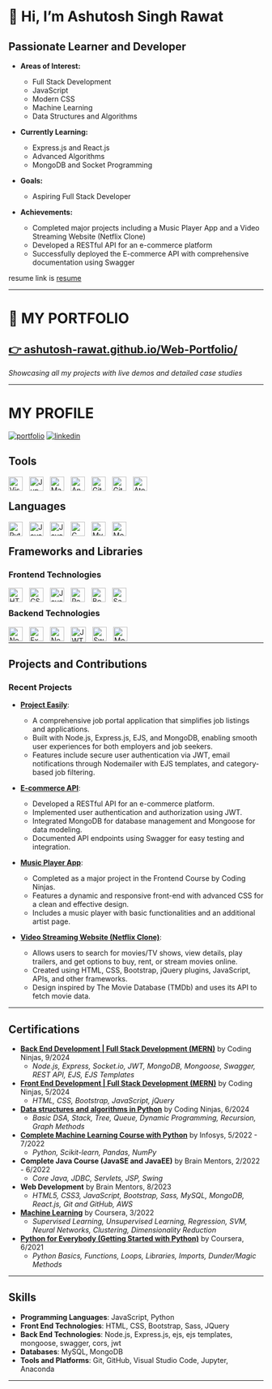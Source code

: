 # 👋 Hi, I’m Ashutosh Singh Rawat

## Passionate Learner and Developer

- **Areas of Interest:**
  - Full Stack Development
  - JavaScript
  - Modern CSS
  - Machine Learning
  - Data Structures and Algorithms

- **Currently Learning:**
  - Express.js and React.js
  - Advanced Algorithms
  - MongoDB and Socket Programming

- **Goals:**
  - Aspiring Full Stack Developer

- **Achievements:**
  - Completed major projects including a Music Player App and a Video Streaming Website (Netflix Clone)
  - Developed a RESTful API for an e-commerce platform
  - Successfully deployed the E-commerce API with comprehensive documentation using Swagger

resume link is [resume]

---

# 🚀 MY PORTFOLIO
## [👉 ashutosh-rawat.github.io/Web-Portfolio/](https://ashutosh-rawat.github.io/Web-Portfolio/)
*Showcasing all my projects with live demos and detailed case studies*

---

# MY PROFILE
[![portfolio](https://img.shields.io/badge/my_portfolio-000?style=for-the-badge&logo=ko-fi&logoColor=white)][code-profile]
[![linkedin](https://img.shields.io/badge/linkedin-0A66C2?style=for-the-badge&logo=linkedin&logoColor=white)][linkedin]

## Tools
[<img align="left" alt="Visual Studio Code" width="28px" src="https://cdn.jsdelivr.net/gh/devicons/devicon/icons/vscode/vscode-original.svg" style="padding-right:10px;" />][code-profile]
[<img align="left" alt="Jupyter" width="28px" src="https://cdn.jsdelivr.net/gh/devicons/devicon/icons/jupyter/jupyter-original.svg" style="padding-right:10px;" />][code-profile]
[<img align="left" alt="Matlab" width="28px" src="https://cdn.jsdelivr.net/gh/devicons/devicon/icons/matlab/matlab-original.svg" style="padding-right:10px;" />][code-profile]
[<img align="left" alt="Anaconda" width="28px" src="https://cdn.jsdelivr.net/gh/devicons/devicon/icons/anaconda/anaconda-original.svg" style="padding-right:10px;" />][code-profile]
[<img align="left" alt="GitHub" width="28px" src="https://user-images.githubusercontent.com/3369400/139447912-e0f43f33-6d9f-45f8-be46-2df5bbc91289.png" style="padding-right:10px;" />][code-profile]
[<img align="left" alt="Git" width="28px" src="https://cdn.jsdelivr.net/gh/devicons/devicon/icons/git/git-original.svg" style="padding-right:10px;" />][code-profile]
[<img align="left" alt="Atom" width="28px" src="https://cdn.jsdelivr.net/gh/devicons/devicon/icons/atom/atom-original.svg" style="padding-right:10px;" />][code-profile]
<br>

## Languages
[<img align="left" alt="Python" width="28px" src="https://cdn.jsdelivr.net/gh/devicons/devicon/icons/python/python-original.svg" style="padding-right:10px;" />][python-project]
[<img align="left" alt="JavaScript" width="28px" src="https://cdn.jsdelivr.net/gh/devicons/devicon/icons/javascript/javascript-original.svg" style="padding-right:10px;" />][javascript-project]
[<img align="left" alt="Java" width="28px" src="https://cdn.jsdelivr.net/gh/devicons/devicon/icons/java/java-original.svg" style="padding-right:10px;" />][machine-learning]
[<img align="left" alt="C" width="28px" src="https://cdn.jsdelivr.net/gh/devicons/devicon/icons/c/c-original.svg" style="padding-right:10px;" />][machine-learning]
[<img align="left" alt="MySQL" width="28px" src="https://cdn.jsdelivr.net/gh/devicons/devicon/icons/mysql/mysql-original.svg" style="padding-right:10px;" />][machine-learning]
[<img align="left" alt="MongoDB" width="28px" src="https://cdn.jsdelivr.net/gh/devicons/devicon/icons/mongodb/mongodb-original.svg" style="padding-right:10px;" />][ecom-api]
<br>

## Frameworks and Libraries

### Frontend Technologies
[<img align="left" alt="HTML" width="28px" src="https://cdn.jsdelivr.net/gh/devicons/devicon/icons/html5/html5-original.svg" style="padding-right:10px;" />][cdnj-frontend]
[<img align="left" alt="CSS" width="28px" src="https://cdn.jsdelivr.net/gh/devicons/devicon/icons/css3/css3-original.svg" style="padding-right:10px;" />][cdnj-frontend]
[<img align="left" alt="JavaScript" width="28px" src="https://cdn.jsdelivr.net/gh/devicons/devicon/icons/javascript/javascript-original.svg" style="padding-right:10px;" />][javascript-project]
[<img align="left" alt="React" width="28px" src="https://cdn.jsdelivr.net/gh/devicons/devicon/icons/react/react-original.svg" style="padding-right:10px;" />][ecom-api]
[<img align="left" alt="Bootstrap" width="28px" src="https://cdn.jsdelivr.net/gh/devicons/devicon/icons/bootstrap/bootstrap-original.svg" style="padding-right:10px;" />][cdnj-frontend]
[<img align="left" alt="Sass" width="28px" src="https://cdn.jsdelivr.net/gh/devicons/devicon/icons/sass/sass-original.svg" style="padding-right:10px;" />][cdnj-frontend]
<br>

### Backend Technologies
[<img align="left" alt="Node.js" width="28px" src="https://cdn.jsdelivr.net/gh/devicons/devicon/icons/nodejs/nodejs-original.svg" style="padding-right:10px;" />][ecom-api]
[<img align="left" alt="Express.js" width="28px" src="https://cdn.jsdelivr.net/gh/devicons/devicon/icons/express/express-original.svg" style="padding-right:10px;" />][ecom-api]
[<img align="left" alt="Next.js" width="28px" src="https://cdn.jsdelivr.net/gh/devicons/devicon/icons/nextjs/nextjs-original.svg" style="padding-right:10px;" />][ecom-api]
[<img align="left" alt="JWT" width="30px" src="https://jwt.io/img/icon.svg" style="padding-right:10px;" />][ecom-api]
[<img align="left" alt="Swagger" width="28px" src="https://cdn.jsdelivr.net/gh/devicons/devicon/icons/swagger/swagger-original.svg" style="padding-right:10px;" />][ecom-api]
[<img align="left" alt="Mongoose" width="28px" src="https://cdn.jsdelivr.net/gh/devicons/devicon/icons/mongoose/mongoose-original.svg" style="padding-right:10px;" />][ecom-api]
<br>

---

## Projects and Contributions

### Recent Projects

- **[Project Easily][project-easily]**:
  - A comprehensive job portal application that simplifies job listings and applications.
  - Built with Node.js, Express.js, EJS, and MongoDB, enabling smooth user experiences for both employers and job seekers.
  - Features include secure user authentication via JWT, email notifications through Nodemailer with EJS templates, and category-based job filtering.

- **[E-commerce API][ecom-api]**:
  - Developed a RESTful API for an e-commerce platform.
  - Implemented user authentication and authorization using JWT.
  - Integrated MongoDB for database management and Mongoose for data modeling.
  - Documented API endpoints using Swagger for easy testing and integration.

- **[Music Player App][music-player-app]**: 
  - Completed as a major project in the Frontend Course by Coding Ninjas.
  - Features a dynamic and responsive front-end with advanced CSS for a clean and effective design.
  - Includes a music player with basic functionalities and an additional artist page.

- **[Video Streaming Website (Netflix Clone)][netflix-clone]**: 
  - Allows users to search for movies/TV shows, view details, play trailers, and get options to buy, rent, or stream movies online.
  - Created using HTML, CSS, Bootstrap, jQuery plugins, JavaScript, APIs, and other frameworks.
  - Design inspired by The Movie Database (TMDb) and uses its API to fetch movie data.


---

## Certifications  
- **[Back End Development | Full Stack Development (MERN)][cdnj-backend]** by Coding Ninjas, 9/2024  
  - *Node.js, Express, Socket.io, JWT, MongoDB, Mongoose, Swagger, REST API, EJS, EJS Templates*  
- **[Front End Development | Full Stack Development (MERN)][cdnj-frontend]** by Coding Ninjas, 5/2024  
  - *HTML, CSS, Bootstrap, JavaScript, jQuery*  
- **[Data structures and algorithms in Python][cdnj-dsa]** by Coding Ninjas, 6/2024  
  - *Basic DSA, Stack, Tree, Queue, Dynamic Programming, Recursion, Graph Methods*  
- **[Complete Machine Learning Course with Python][infosys-ml]** by Infosys, 5/2022 - 7/2022  
  - *Python, Scikit-learn, Pandas, NumPy*  
- **Complete Java Course (JavaSE and JavaEE)** by Brain Mentors, 2/2022 - 6/2022  
  - *Core Java, JDBC, Servlets, JSP, Swing*  
- **Web Development** by Brain Mentors, 8/2023  
  - *HTML5, CSS3, JavaScript, Bootstrap, Sass, MySQL, MongoDB, React.js, Git and GitHub, AWS*  
- **[Machine Learning][coursera-ml]** by Coursera, 3/2022  
  - *Supervised Learning, Unsupervised Learning, Regression, SVM, Neural Networks, Clustering, Dimensionality Reduction*  
- **[Python for Everybody (Getting Started with Python)][coursera-python]** by Coursera, 6/2021  
  - *Python Basics, Functions, Loops, Libraries, Imports, Dunder/Magic Methods* 

---

## Skills
- **Programming Languages**: JavaScript, Python
- **Front End Technologies**: HTML, CSS, Bootstrap, Sass, JQuery
- **Back End Technologies**: Node.js, Express.js, ejs, ejs templates, mongoose, swagger, cors, jwt
- **Databases**: MySQL, MongoDB
- **Tools and Platforms**: Git, GitHub, Visual Studio Code, Jupyter, Anaconda

---
<!--- projects --->
[python-project]: https://www.coursera.org/account/accomplishments/certificate/SK3KWPVT3Q8M
[javascript-project]: https://ashutosh-rawat.github.io/musicplayer/
[project-easily]: https://jobportal-easily.onrender.com/
[ecom-api]: https://ecom-api-kcuj.onrender.com/api/docs
[music-player-app]: https://ashutosh-rawat.github.io/music-player-js-app/
[netflix-clone]: https://ashutosh-rawat.github.io/Video-streaming-website-clone/
<!--- certifications --->
[cdnj-frontend]: https://certificate.codingninjas.com/view/b5072cca2a3615be
[cdnj-backend]: https://certificate.codingninjas.com/view/6211beff088fe660
[cdnj-dsa]: https://certificate.codingninjas.com/view/5a2716a26217757d
[coursera-ml]: https://www.coursera.org/account/accomplishments/certificate/LTYBUCXJKBNT
[coursera-python]: https://www.coursera.org/account/accomplishments/certificate/SK3KWPVT3Q8M
[infosys-ml]: https://drive.google.com/file/d/1bTePmMfENvXF14vzT6Ul8gNLdwy1nlPV/view?usp=drive_link
<!--- profiles --->
[github]: https://github.com/Ashutosh-Rawat/Ashutosh-Rawat/tree/main/datastructures-algorithms/Algorithms_C/
[machine-learning]: https://coursera.org/share/19f029944e10b37c18e4875e98ec17d6
[linkedin]: https://www.linkedin.com/in/aashu-rawat
[code-profile]: https://ashutosh-rawat.github.io/Web-Portfolio/
[resume]: https://drive.google.com/file/d/12BRaDSOR8uCPZHRONKN80ZDKZBOHf6zY/view?usp=drive_link
